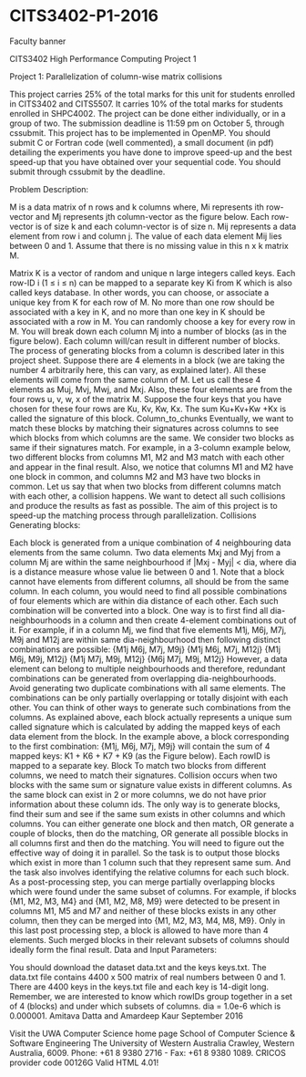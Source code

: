 # CITS3402-P1-2016


Faculty banner	

CITS3402 High Performance Computing
Project 1


Project 1: Parallelization of column-wise matrix collisions


This project carries 25% of the total marks for this unit for students enrolled in CITS3402 and CITS5507. It carries 10% of the total marks for students enrolled in SHPC4002.
The project can be done either individually, or in a group of two.
The submission deadline is 11:59 pm on October 5, through cssubmit.
This project has to be implemented in OpenMP.
You should submit C or Fortran code (well commented), a small document (in pdf) detailing the experiments you have done to improve speed-up and the best speed-up that you have obtained over your sequential code.
You should submit through cssubmit by the deadline.


Problem Description:

M is a data matrix of n rows and k columns where, Mi represents ith row-vector and Mj represents jth column-vector as the figure below. Each row-vector is of size k and each column-vector is of size n. Mij represents a data element from row i and column j. The value of each data element Mij lies between 0 and 1. Assume that there is no missing value in this n x k matrix M. 


Matrix
K is a vector of random and unique n large integers called keys. Each row-ID i (1 ≤ i ≤ n) can be mapped to a separate key Ki from K which is also called keys database. In other words, you can choose, or associate a unique key from K for each row of M. No more than one row should be associated with a key in K, and no more than one key in K should be associated with a row in M. You can randomly choose a key for every row in M.
You will break down each column Mj into a number of blocks (as in the figure below). Each column will/can result in different number of blocks. The process of generating blocks from a column is described later in this project sheet. Suppose there are 4 elements in a block (we are taking the number 4 arbitrarily here, this can vary, as explained later). All these elements will come from the same column of M. Let us call these 4 elements as Muj, Mvj, Mwj, and Mxj. Also, these four elements are from the four rows u, v, w, x of the matrix M. Suppose the four keys that you have chosen for these four rows are Ku, Kv, Kw, Kx. The sum Ku+Kv+Kw +Kx is called the signature of this block. 
Column_to_chunks 
Eventually, we want to match these blocks by matching their signatures across columns to see which blocks from which columns are the same. We consider two blocks as same if their signatures match. For example, in a 3-column example below, two different blocks from columns M1, M2 and M3 match with each other and appear in the final result. Also, we notice that columns M1 and M2 have one block in common, and columns M2 and M3 have two blocks in common. Let us say that when two blocks from different columns match with each other, a collision happens. We want to detect all such collisions and produce the results as fast as possible. The aim of this project is to speed-up the matching process through parallelization. 
Collisions 
Generating blocks:

Each block is generated from a unique combination of 4 neighbouring data elements from the same column. Two data elements Mxj and Myj from a column Mj are within the same neighbourhood if |Mxj - Myj| < dia, where dia is a distance measure whose value lie between 0 and 1. Note that a block cannot have elements from different columns, all should be from the same column. 
In each column, you would need to find all possible combinations of four elements which are within dia distance of each other. Each such combination will be converted into a block. 
One way is to first find all dia-neighbourhoods in a column and then create 4-element combinations out of it. For example, if in a column Mj, we find that five elements M1j, M6j, M7j, M9j and M12j are within same dia-neighbourhood then following distinct combinations are possible: 
{M1j M6j, M7j, M9j}
{M1j M6j, M7j, M12j}
{M1j M6j, M9j, M12j}
{M1j M7j, M9j, M12j}
{M6j M7j, M9j, M12j}
However, a data element can belong to multiple neighbourhoods and therefore, redundant combinations can be generated from overlapping dia-neighbourhoods. Avoid generating two duplicate combinations with all same elements. The combinations can be only partially overlapping or totally disjoint with each other. You can think of other ways to generate such combinations from the columns.
As explained above, each block actually represents a unique sum called signature which is calculated by adding the mapped keys of each data element from the block. In the example above, a block corresponding to the first combination: {M1j, M6j, M7j, M9j} will contain the sum of 4 mapped keys: K1 + K6 + K7 + K9 (as the Figure below). Each rowID is mapped to a separate key. 
Block 
To match two blocks from different columns, we need to match their signatures. Collision occurs when two blocks with the same sum or signature value exists in different columns. As the same block can exist in 2 or more columns, we do not have prior information about these column ids. The only way is to generate blocks, find their sum and see if the same sum exists in other columns and which columns. You can either generate one block and then match, OR generate a couple of blocks, then do the matching, OR generate all possible blocks in all columns first and then do the matching. You will need to figure out the effective way of doing it in parallel.
So the task is to output those blocks which exist in more than 1 column such that they represent same sum. And the task also involves identifying the relative columns for each such block. As a post-processing step, you can merge partially overlapping blocks which were found under the same subset of columns. For example, if blocks {M1, M2, M3, M4} and {M1, M2, M8, M9} were detected to be present in columns M1, M5 and M7 and neither of these blocks exists in any other column, then they can be merged into {M1, M2, M3, M4, M8, M9}. Only in this last post processing step, a block is allowed to have more than 4 elements. Such merged blocks in their relevant subsets of columns should ideally form the final result.
Data and Input Parameters:

You should download the dataset data.txt and the keys keys.txt. The data.txt file contains 4400 x 500 matrix of real numbers between 0 and 1. There are 4400 keys in the keys.txt file and each key is 14-digit long. Remember, we are interested to know which rowIDs group together in a set of 4 (blocks) and under which subsets of columns. dia = 1.0e-6 which is 0.000001. 
Amitava Datta and Amardeep Kaur
September 2016

Visit the UWA Computer Science home page	School of Computer Science & Software Engineering
The University of Western Australia
Crawley, Western Australia, 6009.
Phone: +61 8 9380 2716 - Fax: +61 8 9380 1089.
CRICOS provider code 00126G
Valid HTML 4.01!

